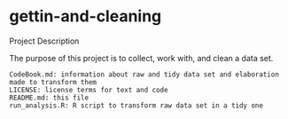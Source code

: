 # gettin-and-cleaning
Project Description

The purpose of this project is to collect, work with, and clean a data set.

    CodeBook.md: information about raw and tidy data set and elaboration made to transform them
    LICENSE: license terms for text and code
    README.md: this file
    run_analysis.R: R script to transform raw data set in a tidy one
